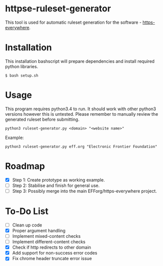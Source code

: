 # httpse-ruleset-generator

This tool is used for automatic ruleset generation for the software - [https-everywhere](https://github.com/efforg/https-everywhere).

# Installation
This installation bashscript will prepare dependencies and install required python libraries.

    $ bash setup.sh

# Usage
This program requires python3.4 to run. It should work with other python3 versions however this is untested. Please remember to manually review the generated ruleset before submitting.

    python3 ruleset-generator.py <domain> "<website name>"
    
Example:

    python3 ruleset-generator.py eff.org "Electronic Frontier Foundation"
    
# Roadmap

- [X] Step 1: Create prototype as working example.
- [ ] Step 2: Stabilise and finish for general use.
- [ ] Step 3: Possibly merge into the main EFForg/https-everywhere project.

# To-Do List

- [ ] Clean up code
- [X] Proper argument handling
- [ ] Implement mixed-content checks
- [ ] Implement different-content checks
- [X] Check if http redirects to other domain
- [X] Add support for non-success error codes
- [X] Fix chrome header truncate error issue